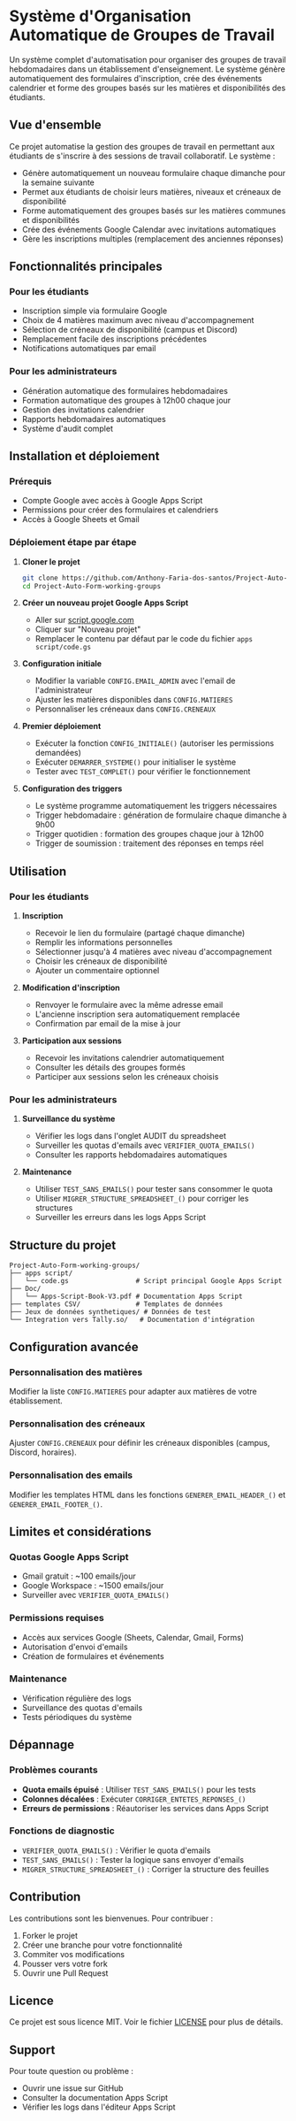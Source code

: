 # Système d'Organisation Automatique de Groupes de Travail

Un système complet d'automatisation pour organiser des groupes de travail hebdomadaires dans un établissement d'enseignement. Le système génère automatiquement des formulaires d'inscription, crée des événements calendrier et forme des groupes basés sur les matières et disponibilités des étudiants.

## Vue d'ensemble

Ce projet automatise la gestion des groupes de travail en permettant aux étudiants de s'inscrire à des sessions de travail collaboratif. Le système :

- Génère automatiquement un nouveau formulaire chaque dimanche pour la semaine suivante
- Permet aux étudiants de choisir leurs matières, niveaux et créneaux de disponibilité
- Forme automatiquement des groupes basés sur les matières communes et disponibilités
- Crée des événements Google Calendar avec invitations automatiques
- Gère les inscriptions multiples (remplacement des anciennes réponses)

## Fonctionnalités principales

### Pour les étudiants
- Inscription simple via formulaire Google
- Choix de 4 matières maximum avec niveau d'accompagnement
- Sélection de créneaux de disponibilité (campus et Discord)
- Remplacement facile des inscriptions précédentes
- Notifications automatiques par email

### Pour les administrateurs
- Génération automatique des formulaires hebdomadaires
- Formation automatique des groupes à 12h00 chaque jour
- Gestion des invitations calendrier
- Rapports hebdomadaires automatiques
- Système d'audit complet

## Installation et déploiement

### Prérequis
- Compte Google avec accès à Google Apps Script
- Permissions pour créer des formulaires et calendriers
- Accès à Google Sheets et Gmail

### Déploiement étape par étape

1. **Cloner le projet**
   ```bash
   git clone https://github.com/Anthony-Faria-dos-santos/Project-Auto-Form-working-groups.git
   cd Project-Auto-Form-working-groups
   ```

2. **Créer un nouveau projet Google Apps Script**
   - Aller sur [script.google.com](https://script.google.com)
   - Cliquer sur "Nouveau projet"
   - Remplacer le contenu par défaut par le code du fichier `apps script/code.gs`

3. **Configuration initiale**
   - Modifier la variable `CONFIG.EMAIL_ADMIN` avec l'email de l'administrateur
   - Ajuster les matières disponibles dans `CONFIG.MATIERES`
   - Personnaliser les créneaux dans `CONFIG.CRENEAUX`

4. **Premier déploiement**
   - Exécuter la fonction `CONFIG_INITIALE()` (autoriser les permissions demandées)
   - Exécuter `DEMARRER_SYSTEME()` pour initialiser le système
   - Tester avec `TEST_COMPLET()` pour vérifier le fonctionnement

5. **Configuration des triggers**
   - Le système programme automatiquement les triggers nécessaires
   - Trigger hebdomadaire : génération de formulaire chaque dimanche à 9h00
   - Trigger quotidien : formation des groupes chaque jour à 12h00
   - Trigger de soumission : traitement des réponses en temps réel

## Utilisation

### Pour les étudiants

1. **Inscription**
   - Recevoir le lien du formulaire (partagé chaque dimanche)
   - Remplir les informations personnelles
   - Sélectionner jusqu'à 4 matières avec niveau d'accompagnement
   - Choisir les créneaux de disponibilité
   - Ajouter un commentaire optionnel

2. **Modification d'inscription**
   - Renvoyer le formulaire avec la même adresse email
   - L'ancienne inscription sera automatiquement remplacée
   - Confirmation par email de la mise à jour

3. **Participation aux sessions**
   - Recevoir les invitations calendrier automatiquement
   - Consulter les détails des groupes formés
   - Participer aux sessions selon les créneaux choisis

### Pour les administrateurs

1. **Surveillance du système**
   - Vérifier les logs dans l'onglet AUDIT du spreadsheet
   - Surveiller les quotas d'emails avec `VERIFIER_QUOTA_EMAILS()`
   - Consulter les rapports hebdomadaires automatiques

2. **Maintenance**
   - Utiliser `TEST_SANS_EMAILS()` pour tester sans consommer le quota
   - Utiliser `MIGRER_STRUCTURE_SPREADSHEET_()` pour corriger les structures
   - Surveiller les erreurs dans les logs Apps Script

## Structure du projet

```
Project-Auto-Form-working-groups/
├── apps script/
│   └── code.gs                 # Script principal Google Apps Script
├── Doc/
│   └── Apps-Script-Book-V3.pdf # Documentation Apps Script
├── templates CSV/              # Templates de données
├── Jeux de données synthetiques/ # Données de test
└── Integration vers Tally.so/   # Documentation d'intégration
```

## Configuration avancée

### Personnalisation des matières
Modifier la liste `CONFIG.MATIERES` pour adapter aux matières de votre établissement.

### Personnalisation des créneaux
Ajuster `CONFIG.CRENEAUX` pour définir les créneaux disponibles (campus, Discord, horaires).

### Personnalisation des emails
Modifier les templates HTML dans les fonctions `GENERER_EMAIL_HEADER_()` et `GENERER_EMAIL_FOOTER_()`.

## Limites et considérations

### Quotas Google Apps Script
- Gmail gratuit : ~100 emails/jour
- Google Workspace : ~1500 emails/jour
- Surveiller avec `VERIFIER_QUOTA_EMAILS()`

### Permissions requises
- Accès aux services Google (Sheets, Calendar, Gmail, Forms)
- Autorisation d'envoi d'emails
- Création de formulaires et événements

### Maintenance
- Vérification régulière des logs
- Surveillance des quotas d'emails
- Tests périodiques du système

## Dépannage

### Problèmes courants
- **Quota emails épuisé** : Utiliser `TEST_SANS_EMAILS()` pour les tests
- **Colonnes décalées** : Exécuter `CORRIGER_ENTETES_REPONSES_()`
- **Erreurs de permissions** : Réautoriser les services dans Apps Script

### Fonctions de diagnostic
- `VERIFIER_QUOTA_EMAILS()` : Vérifier le quota d'emails
- `TEST_SANS_EMAILS()` : Tester la logique sans envoyer d'emails
- `MIGRER_STRUCTURE_SPREADSHEET_()` : Corriger la structure des feuilles

## Contribution

Les contributions sont les bienvenues. Pour contribuer :

1. Forker le projet
2. Créer une branche pour votre fonctionnalité
3. Commiter vos modifications
4. Pousser vers votre fork
5. Ouvrir une Pull Request

## Licence

Ce projet est sous licence MIT. Voir le fichier [LICENSE](LICENSE) pour plus de détails.

## Support

Pour toute question ou problème :
- Ouvrir une issue sur GitHub
- Consulter la documentation Apps Script
- Vérifier les logs dans l'éditeur Apps Script